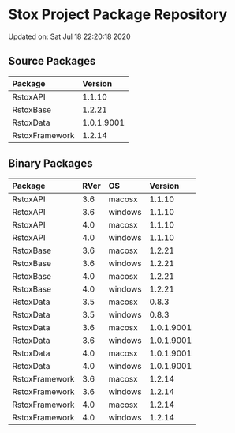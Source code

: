# Stox Project Package Repository


Updated on: Sat Jul 18 22:20:18 2020
## Source Packages

|Package        |Version    |
|:--------------|:----------|
|RstoxAPI       |1.1.10     |
|RstoxBase      |1.2.21     |
|RstoxData      |1.0.1.9001 |
|RstoxFramework |1.2.14     |

## Binary Packages

|Package        |RVer |OS      |Version    |
|:--------------|:----|:-------|:----------|
|RstoxAPI       |3.6  |macosx  |1.1.10     |
|RstoxAPI       |3.6  |windows |1.1.10     |
|RstoxAPI       |4.0  |macosx  |1.1.10     |
|RstoxAPI       |4.0  |windows |1.1.10     |
|RstoxBase      |3.6  |macosx  |1.2.21     |
|RstoxBase      |3.6  |windows |1.2.21     |
|RstoxBase      |4.0  |macosx  |1.2.21     |
|RstoxBase      |4.0  |windows |1.2.21     |
|RstoxData      |3.5  |macosx  |0.8.3      |
|RstoxData      |3.5  |windows |0.8.3      |
|RstoxData      |3.6  |macosx  |1.0.1.9001 |
|RstoxData      |3.6  |windows |1.0.1.9001 |
|RstoxData      |4.0  |macosx  |1.0.1.9001 |
|RstoxData      |4.0  |windows |1.0.1.9001 |
|RstoxFramework |3.6  |macosx  |1.2.14     |
|RstoxFramework |3.6  |windows |1.2.14     |
|RstoxFramework |4.0  |macosx  |1.2.14     |
|RstoxFramework |4.0  |windows |1.2.14     |

